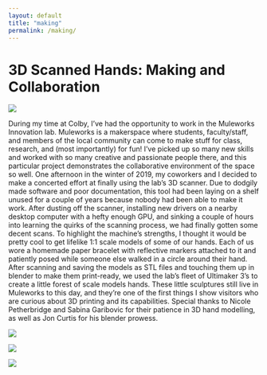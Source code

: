 ```yaml
---
layout: default
title: "making"
permalink: /making/
---
```


# 3D Scanned Hands: Making and Collaboration

![](../assets/hands.png)

During my time at Colby, I’ve had the opportunity to work in the Muleworks Innovation lab. Muleworks is a makerspace where students, faculty/staff, and members of the local community can come to make stuff for class, research, and (most importantly) for fun! I’ve picked up so many new skills and worked with so many creative and passionate people there, and this particular project demonstrates the collaborative environment of the space so well.
One afternoon in the winter of 2019, my coworkers and I decided to make a concerted effort at finally using the lab’s 3D scanner. Due to dodgily made software and poor documentation, this tool had been laying on a shelf unused for a couple of years because nobody had been able to make it work. After dusting off the scanner, installing new drivers on a nearby desktop computer with a hefty enough GPU, and sinking a couple of hours into learning the quirks of the scanning process, we had finally gotten some decent scans. 
To highlight the machine’s strengths, I thought it would be pretty cool to get lifelike 1:1 scale models of some of our hands. Each of us wore a homemade paper bracelet with reflective markers attached to it and patiently posed while someone else walked in a circle around their hand. After scanning and saving the models as STL files and touching them up in blender to make them print-ready, we used the lab’s fleet of Ultimaker 3’s to create a little forest of scale models hands. These little sculptures still live in Muleworks to this day, and they’re one of the first things I show visitors who are curious about 3D printing and its capabilities.
Special thanks to Nicole Petherbridge and Sabina Garibovic for their patience in 3D hand modelling, as well as Jon Curtis for his blender prowess. 


![](../assets/hand1.png)

![](../assets/hand2.png)

![](../assets/hand3.png)

